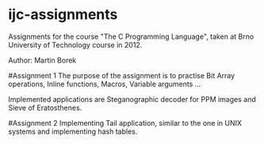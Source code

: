 # ijc-assignments
Assignments for the course "The C Programming Language", taken at Brno University of Technology course in 2012.

Author: Martin Borek

#Assignment 1
The purpose of the assignment is to practise Bit Array operations, Inline functions, Macros, Variable arguments ...

Implemented applications are Steganographic decoder for PPM images and Sieve of Eratosthenes.

#Assignment 2
Implementing Tail application, similar to the one in UNIX systems and implementing hash tables.
